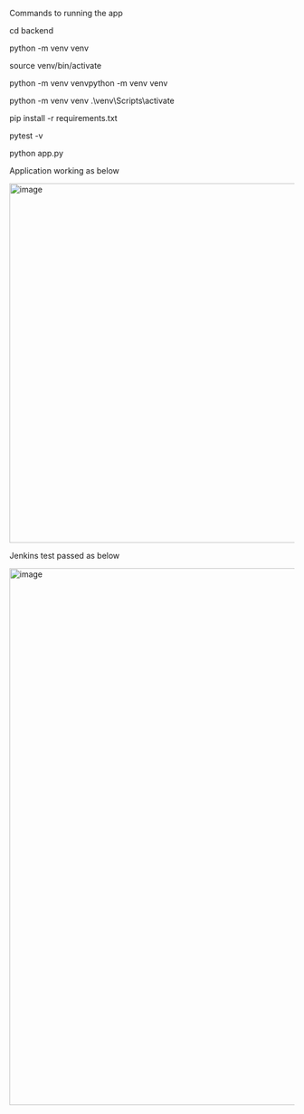 Commands to running the app

cd backend

python -m venv venv

source venv/bin/activate

python -m venv venvpython -m venv venv

python -m venv venv
.\venv\Scripts\activate

pip install -r requirements.txt

pytest -v

python app.py


Application working as below 

<img width="636" alt="image" src="https://github.com/Nitish1390/FlaskTest/assets/139607834/6770ed97-17a7-4552-81d7-097d44c2ed82">


Jenkins test passed as below 

<img width="950" alt="image" src="https://github.com/Nitish1390/FlaskTest/assets/139607834/8ef0c84a-e13f-4559-85fe-79a21b92d6ed">

